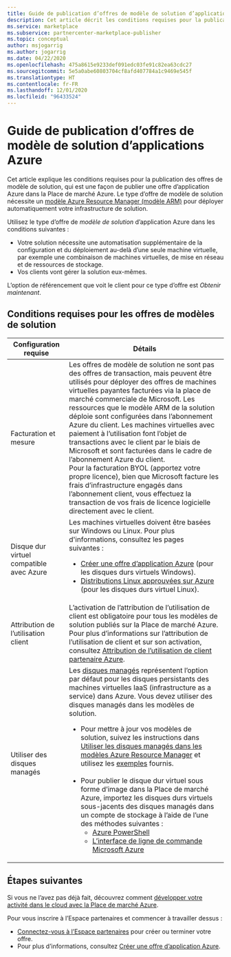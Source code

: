 ```yaml
---
title: Guide de publication d’offres de modèle de solution d’applications Azure | Place de marché Azure
description: Cet article décrit les conditions requises pour la publication d’un modèle de solution sur la Place de marché Azure.
ms.service: marketplace
ms.subservice: partnercenter-marketplace-publisher
ms.topic: conceptual
author: msjogarrig
ms.author: jogarrig
ms.date: 04/22/2020
ms.openlocfilehash: 475a8615e9233def091edc03fe91c82ea63cdc27
ms.sourcegitcommit: 5e5a0abe60803704cf8afd407784a1c9469e545f
ms.translationtype: HT
ms.contentlocale: fr-FR
ms.lasthandoff: 12/01/2020
ms.locfileid: "96433524"
---
```

# <a name="publishing-guide-for-azure-applications-solution-template-offers"></a>Guide de publication d’offres de modèle de solution d’applications Azure

Cet article explique les conditions requises pour la publication des offres de modèle de solution, qui est une façon de publier une offre d’application Azure dans la Place de marché Azure. Le type d’offre de modèle de solution nécessite un [modèle Azure Resource Manager (modèle ARM)](../azure-resource-manager/templates/overview.md) pour déployer automatiquement votre infrastructure de solution.

Utilisez le type d’offre de *modèle de solution* d’application Azure dans les conditions suivantes :

- Votre solution nécessite une automatisation supplémentaire de la configuration et du déploiement au-delà d’une seule machine virtuelle, par exemple une combinaison de machines virtuelles, de mise en réseau et de ressources de stockage.
- Vos clients vont gérer la solution eux-mêmes.

L’option de référencement que voit le client pour ce type d’offre est *Obtenir maintenant*.

## <a name="requirements-for-solution-template-offers"></a>Conditions requises pour les offres de modèles de solution

| **Configuration requise** | **Détails**  |
| ---------------  | -----------  |
|Facturation et mesure    |  Les offres de modèle de solution ne sont pas des offres de transaction, mais peuvent être utilisés pour déployer des offres de machines virtuelles payantes facturées via la place de marché commerciale de Microsoft. Les ressources que le modèle ARM de la solution déploie sont configurées dans l’abonnement Azure du client. Les machines virtuelles avec paiement à l’utilisation font l’objet de transactions avec le client par le biais de Microsoft et sont facturées dans le cadre de l’abonnement Azure du client.<br/> Pour la facturation BYOL (apportez votre propre licence), bien que Microsoft facture les frais d’infrastructure engagés dans l’abonnement client, vous effectuez la transaction de vos frais de licence logicielle directement avec le client.   |
|Disque dur virtuel compatible avec Azure  |   Les machines virtuelles doivent être basées sur Windows ou Linux. Pour plus d'informations, consultez les pages suivantes : <ul> <li>[Créer une offre d’application Azure](./create-new-azure-apps-offer.md) (pour les disques durs virtuels Windows).</li><li>[Distributions Linux approuvées sur Azure](../virtual-machines/linux/endorsed-distros.md) (pour les disques durs virtuel Linux).</li></ul> |
| Attribution de l’utilisation client | L’activation de l’attribution de l’utilisation de client est obligatoire pour tous les modèles de solution publiés sur la Place de marché Azure. Pour plus d’informations sur l’attribution de l’utilisation de client et sur son activation, consultez [Attribution de l’utilisation de client partenaire Azure](./azure-partner-customer-usage-attribution.md).  |
| Utiliser des disques managés | Les [disques managés](../virtual-machines/managed-disks-overview.md) représentent l’option par défaut pour les disques persistants des machines virtuelles IaaS (infrastructure as a service) dans Azure. Vous devez utiliser des disques managés dans les modèles de solution. <ul><li>Pour mettre à jour vos modèles de solution, suivez les instructions dans [Utiliser les disques managés dans les modèles Azure Resource Manager](../virtual-machines/using-managed-disks-template-deployments.md) et utilisez les [exemples](https://github.com/Azure/azure-quickstart-templates) fournis.<br><br> </li><li>Pour publier le disque dur virtuel sous forme d’image dans la Place de marché Azure, importez les disques durs virtuels sous-jacents des disques managés dans un compte de stockage à l’aide de l’une des méthodes suivantes :<ul><li>[Azure PowerShell](../virtual-machines/scripts/virtual-machines-powershell-sample-copy-managed-disks-vhd.md) </li> <li> [L’interface de ligne de commande Microsoft Azure](../virtual-machines/scripts/virtual-machines-cli-sample-copy-managed-disks-vhd.md) </li> </ul></ul> |

## <a name="next-steps"></a>Étapes suivantes

Si vous ne l’avez pas déjà fait, découvrez comment [développer votre activité dans le cloud avec la Place de marché Azure](https://azuremarketplace.microsoft.com/sell).

Pour vous inscrire à l’Espace partenaires et commencer à travailler dessus :

- [Connectez-vous à l’Espace partenaires](https://partner.microsoft.com/dashboard/account/v3/enrollment/introduction/partnership) pour créer ou terminer votre offre.
- Pour plus d’informations, consultez [Créer une offre d’application Azure](./create-new-azure-apps-offer.md).
